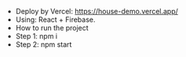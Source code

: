 - Deploy by Vercel: https://house-demo.vercel.app/
- Using: React + Firebase.
- How to run the project
- Step 1: npm i
- Step 2: npm start


